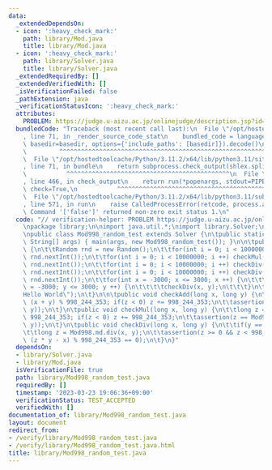 ```yaml
---
data:
  _extendedDependsOn:
  - icon: ':heavy_check_mark:'
    path: library/Mod.java
    title: library/Mod.java
  - icon: ':heavy_check_mark:'
    path: library/Solver.java
    title: library/Solver.java
  _extendedRequiredBy: []
  _extendedVerifiedWith: []
  _isVerificationFailed: false
  _pathExtension: java
  _verificationStatusIcon: ':heavy_check_mark:'
  attributes:
    PROBLEM: https://judge.u-aizu.ac.jp/onlinejudge/description.jsp?id=ITP1_1_A
  bundledCode: "Traceback (most recent call last):\n  File \"/opt/hostedtoolcache/Python/3.11.2/x64/lib/python3.11/site-packages/onlinejudge_verify/documentation/build.py\"\
    , line 71, in _render_source_code_stat\n    bundled_code = language.bundle(stat.path,\
    \ basedir=basedir, options={'include_paths': [basedir]}).decode()\n          \
    \         ^^^^^^^^^^^^^^^^^^^^^^^^^^^^^^^^^^^^^^^^^^^^^^^^^^^^^^^^^^^^^^^^^^^^^^^^^^^^^^^^^\n\
    \  File \"/opt/hostedtoolcache/Python/3.11.2/x64/lib/python3.11/site-packages/onlinejudge_verify/languages/user_defined.py\"\
    , line 71, in bundle\n    return subprocess.check_output(shlex.split(command))\n\
    \           ^^^^^^^^^^^^^^^^^^^^^^^^^^^^^^^^^^^^^^^^^^^^^\n  File \"/opt/hostedtoolcache/Python/3.11.2/x64/lib/python3.11/subprocess.py\"\
    , line 466, in check_output\n    return run(*popenargs, stdout=PIPE, timeout=timeout,\
    \ check=True,\n           ^^^^^^^^^^^^^^^^^^^^^^^^^^^^^^^^^^^^^^^^^^^^^^^^^^^^^^^^^\n\
    \  File \"/opt/hostedtoolcache/Python/3.11.2/x64/lib/python3.11/subprocess.py\"\
    , line 571, in run\n    raise CalledProcessError(retcode, process.args,\nsubprocess.CalledProcessError:\
    \ Command '['false']' returned non-zero exit status 1.\n"
  code: "// verification-helper: PROBLEM https://judge.u-aizu.ac.jp/onlinejudge/description.jsp?id=ITP1_1_A\n\
    \npackage library;\n\nimport java.util.*;\nimport library.Solver;\nimport library.Mod;\n\
    \npublic class Mod998_random_test extends Solver {\n\tpublic static void main(final\
    \ String[] args) { main(args, new Mod998_random_test()); }\n\n\tpublic void solve()\
    \ {\n\t\tRandom rnd = new Random();\n\t\tfor(int i = 0; i < 10000000; i ++) checkAdd(rnd.nextInt(),\
    \ rnd.nextInt());\n\t\tfor(int i = 0; i < 10000000; i ++) checkMul(rnd.nextInt(),\
    \ rnd.nextInt());\n\t\tfor(int i = 0; i < 10000000; i ++) checkDiv(rnd.nextInt(),\
    \ rnd.nextInt());\n\t\tfor(int i = 0; i < 10000000; i ++) checkDiv(rnd.nextInt(),\
    \ rnd.nextInt());\n\t\tfor(int x = -3000; x <= 3000; x ++) {\n\t\t\tfor(int y\
    \ = -3000; y <= 3000; y ++) {\n\t\t\t\tcheckDiv(x, y);\n\t\t\t}\n\t\t}\n\t\tprtln(\"\
    Hello World\");\n\t}\n\n\tpublic void checkAdd(long x, long y) {\n\t\tlong z =\
    \ (x + y) % 998_244_353; if(z < 0) z += 998_244_353;\n\t\tassertion(z == Mod998.md.add(x,\
    \ y));\n\t}\n\tpublic void checkMul(long x, long y) {\n\t\tlong z = (x * y) %\
    \ 998_244_353; if(z < 0) z += 998_244_353;\n\t\tassertion(z == Mod998.md.mul(x,\
    \ y));\n\t}\n\tpublic void checkDiv(long x, long y) {\n\t\tif(y == 0) return;\n\
    \t\tlong z = Mod998.md.div(x, y);\n\t\tassertion(z >= 0 && z < 998_244_353 &&\
    \ (z * y - x) % 998_244_353 == 0);\n\t}\n}"
  dependsOn:
  - library/Solver.java
  - library/Mod.java
  isVerificationFile: true
  path: library/Mod998_random_test.java
  requiredBy: []
  timestamp: '2023-03-23 19:06:36+09:00'
  verificationStatus: TEST_ACCEPTED
  verifiedWith: []
documentation_of: library/Mod998_random_test.java
layout: document
redirect_from:
- /verify/library/Mod998_random_test.java
- /verify/library/Mod998_random_test.java.html
title: library/Mod998_random_test.java
---
```

